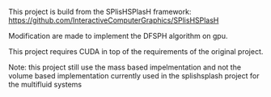 This project is build from the SPlisHSPlasH framework:
https://github.com/InteractiveComputerGraphics/SPlisHSPlasH

Modification are made to implement the DFSPH algorithm on gpu.

This project requires CUDA in top of the requirements of the original project.

Note:
this project still use the mass based impelmentation and not the volume based implementation currently used in the splishsplash project for the multifluid systems
